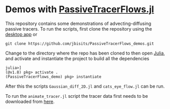 # Demos with [PassiveTracerFlows.jl](https://fourierflows.github.io/PassiveTracerFlowsDocumentation/stable/)

This repository contains some demonstrations of advecting-diffusing passive tracers.
To run the scripts, first clone the repository using the [desktop app](https://desktop.github.com/) or

```terminal
git clone https://github.com/jbisits/PassiveTracerFlows_demos.git
```

Change to the directory where the repo has been cloned to then open [Julia](https://julialang.org/), and activate and instantiate the project to build all the dependencies

```terminal
julia>]
(@v1.8) pkg> activate .
(PassiveTracerFlows_demo) pkg> instantiate
```

After this the scripts `Gaussian_diff_2D.jl` and `cats_eye_flow.jl` can be run.

To run the `animate_tracer.jl` script the tracer data first needs to be downloaded from [here](https://figshare.com/articles/dataset/Ensemble_member_simulation_data/20188739).
